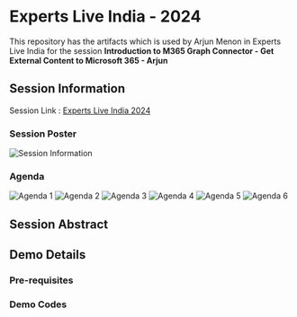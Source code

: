 # Experts Live India - 2024

This repository has the artifacts which is used by Arjun Menon in Experts Live India for the session **Introduction to M365 Graph Connector - Get External Content to Microsoft 365 - Arjun**

## Session Information

Session Link : [Experts Live India 2024](https://expertslive.co.in/)

### Session Poster

![Session Information](assets/ArjunMenon.jpeg)

### Agenda

![Agenda 1](assets/agenda/Agenda1.jpeg)
![Agenda 2](assets/agenda/Agenda2.jpeg)
![Agenda 3](assets/agenda/Agenda3.jpeg)
![Agenda 4](assets/agenda/Agenda4.jpeg)
![Agenda 5](assets/agenda/Agenda5.jpeg)
![Agenda 6](assets/agenda/Agenda6.jpeg)

## Session Abstract

## Demo Details

### Pre-requisites

### Demo Codes